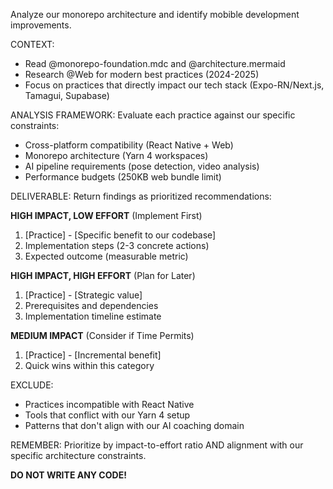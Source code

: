 Analyze our monorepo architecture and identify mobible development improvements.

CONTEXT:
- Read @monorepo-foundation.mdc and @architecture.mermaid
- Research @Web for modern best practices (2024-2025)
- Focus on practices that directly impact our tech stack (Expo-RN/Next.js, Tamagui, Supabase)

ANALYSIS FRAMEWORK:
Evaluate each practice against our specific constraints:
- Cross-platform compatibility (React Native + Web)
- Monorepo architecture (Yarn 4 workspaces)
- AI pipeline requirements (pose detection, video analysis)
- Performance budgets (250KB web bundle limit)

DELIVERABLE:
Return findings as prioritized recommendations:

**HIGH IMPACT, LOW EFFORT** (Implement First)
1. [Practice] - [Specific benefit to our codebase]
2. Implementation steps (2-3 concrete actions)
3. Expected outcome (measurable metric)

**HIGH IMPACT, HIGH EFFORT** (Plan for Later)
1. [Practice] - [Strategic value]
2. Prerequisites and dependencies
3. Implementation timeline estimate

**MEDIUM IMPACT** (Consider if Time Permits)
1. [Practice] - [Incremental benefit]
2. Quick wins within this category

EXCLUDE:
- Practices incompatible with React Native
- Tools that conflict with our Yarn 4 setup
- Patterns that don't align with our AI coaching domain

REMEMBER: Prioritize by impact-to-effort ratio AND alignment with our specific architecture constraints.

**DO NOT WRITE ANY CODE!**